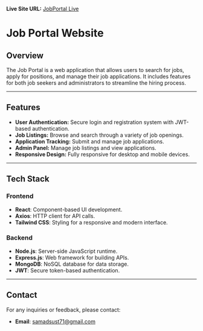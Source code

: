 **Live Site URL:** [JobPortal Live](https://job-portal-19ea3.web.app)

# Job Portal Website

## Overview
The Job Portal is a web application that allows users to search for jobs, apply for positions, and manage their job applications. It includes features for both job seekers and administrators to streamline the hiring process.

---

## Features
- **User Authentication:** Secure login and registration system with JWT-based authentication.
- **Job Listings:** Browse and search through a variety of job openings.
- **Application Tracking:** Submit and manage job applications.
- **Admin Panel:** Manage job listings and view applications.
- **Responsive Design:** Fully responsive for desktop and mobile devices.

---

## Tech Stack
### Frontend
- **React**: Component-based UI development.
- **Axios**: HTTP client for API calls.
- **Tailwind CSS**: Styling for a responsive and modern interface.

### Backend
- **Node.js**: Server-side JavaScript runtime.
- **Express.js**: Web framework for building APIs.
- **MongoDB**: NoSQL database for data storage.
- **JWT**: Secure token-based authentication.

---

## Contact
For any inquiries or feedback, please contact:
- **Email**: samadsust71@gmail.com


